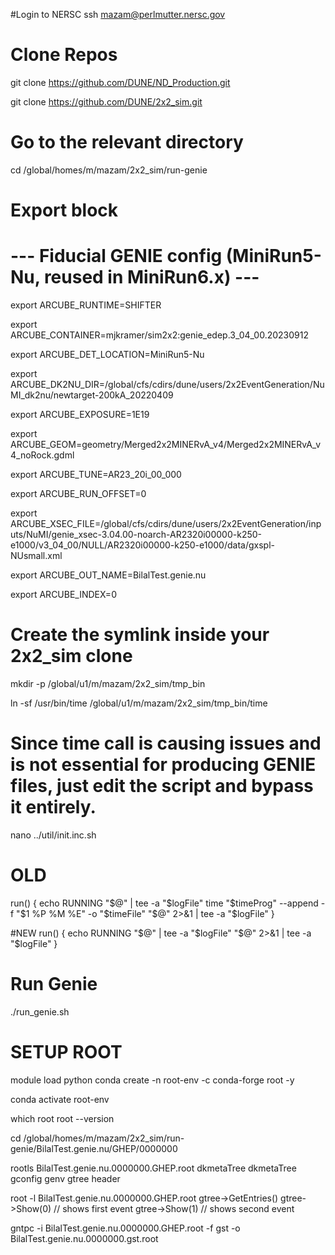 #Login to NERSC
ssh mazam@perlmutter.nersc.gov

# Clone Repos
git clone https://github.com/DUNE/ND_Production.git

git clone https://github.com/DUNE/2x2_sim.git

# Go to the relevant directory
cd /global/homes/m/mazam/2x2_sim/run-genie

# Export block
# --- Fiducial GENIE config (MiniRun5-Nu, reused in MiniRun6.x) ---
export ARCUBE_RUNTIME=SHIFTER

export ARCUBE_CONTAINER=mjkramer/sim2x2:genie_edep.3_04_00.20230912

export ARCUBE_DET_LOCATION=MiniRun5-Nu

export ARCUBE_DK2NU_DIR=/global/cfs/cdirs/dune/users/2x2EventGeneration/NuMI_dk2nu/newtarget-200kA_20220409

export ARCUBE_EXPOSURE=1E19

export ARCUBE_GEOM=geometry/Merged2x2MINERvA_v4/Merged2x2MINERvA_v4_noRock.gdml

export ARCUBE_TUNE=AR23_20i_00_000

export ARCUBE_RUN_OFFSET=0

export ARCUBE_XSEC_FILE=/global/cfs/cdirs/dune/users/2x2EventGeneration/inputs/NuMI/genie_xsec-3.04.00-noarch-AR2320i00000-k250-e1000/v3_04_00/NULL/AR2320i00000-k250-e1000/data/gxspl-NUsmall.xml

export ARCUBE_OUT_NAME=BilalTest.genie.nu

export ARCUBE_INDEX=0

# Create the symlink inside your 2x2_sim clone
mkdir -p /global/u1/m/mazam/2x2_sim/tmp_bin

ln -sf /usr/bin/time /global/u1/m/mazam/2x2_sim/tmp_bin/time

# Since time call is causing issues and is not essential for producing GENIE files, just edit the script and bypass it entirely.

nano ../util/init.inc.sh

# OLD
run() {
    echo RUNNING "$@" | tee -a "$logFile"
    time "$timeProg" --append -f "$1 %P %M %E" -o "$timeFile" "$@" 2>&1 | tee -a "$logFile"
}

#NEW
run() {
    echo RUNNING "$@" | tee -a "$logFile"
    "$@" 2>&1 | tee -a "$logFile"
}


# Run Genie
./run_genie.sh



# SETUP ROOT
module load python
conda create -n root-env -c conda-forge root -y

conda activate root-env

which root
root --version

cd /global/homes/m/mazam/2x2_sim/run-genie/BilalTest.genie.nu/GHEP/0000000

rootls BilalTest.genie.nu.0000000.GHEP.root
dkmetaTree  dkmetaTree  gconfig  genv  gtree  header

root -l BilalTest.genie.nu.0000000.GHEP.root
gtree->GetEntries()
gtree->Show(0)  // shows first event
gtree->Show(1)  // shows second event

gntpc -i BilalTest.genie.nu.0000000.GHEP.root -f gst -o BilalTest.genie.nu.0000000.gst.root

